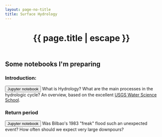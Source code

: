 ```yaml
---
layout: page-no-title
title: Surface Hydrology
---
```


<header class="post-header">
    <h1 class="post-title" style="text-align:center"><i class="fas fa-cloud-showers-heavy fa-fw svv" aria-hidden="true"></i>
{{ page.title | escape }}</h1>
</header>

## Some notebooks I'm preparing

### Introduction:

<button class="my_button_small" onclick="window.open('../../jupyter/2020/02/01/introduction', '_blank');">Jupyter notebook</button>
What is Hydrology? What are the main processes in the hydrologic cycle? An overview, based on the excellent [USGS Water Science School](https://www.usgs.gov/special-topic/water-science-school/science/water-cycle-adults-and-advanced-students).  


### Return period
<button class="my_button_small" onclick="window.open('../../jupyter/2020/02/01/returnperiod', '_blank');">Jupyter notebook</button>
Was Bilbao's 1983 "freak" flood such an unexpected event? How often should we expect very large downpours?  
